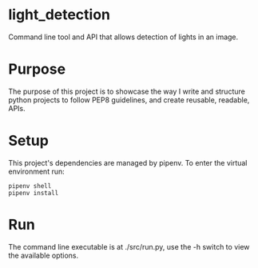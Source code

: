 # light_detection

Command line tool and API that allows detection of lights in an image.

# Purpose

The purpose of this project is to showcase the way I write and structure python projects to follow PEP8 guidelines, and create reusable, readable, APIs.

# Setup

This project's dependencies are managed by pipenv.
To enter the virtual environment run:

    pipenv shell
    pipenv install

# Run

The command line executable is at ./src/run.py, use the -h switch to view the available options.
